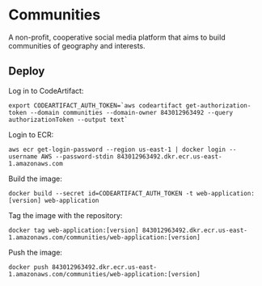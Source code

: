 # Communities 

A non-profit, cooperative social media platform that aims to build communities
of geography and interests.

## Deploy

Log in to CodeArtifact:

```
export CODEARTIFACT_AUTH_TOKEN=`aws codeartifact get-authorization-token --domain communities --domain-owner 843012963492 --query authorizationToken --output text`
```

Login to ECR:

```
aws ecr get-login-password --region us-east-1 | docker login --username AWS --password-stdin 843012963492.dkr.ecr.us-east-1.amazonaws.com
```

Build the image:
```
docker build --secret id=CODEARTIFACT_AUTH_TOKEN -t web-application:[version] web-application 
```

Tag the image with the repository:
```
docker tag web-application:[version] 843012963492.dkr.ecr.us-east-1.amazonaws.com/communities/web-application:[version]
```

Push the image:
```
docker push 843012963492.dkr.ecr.us-east-1.amazonaws.com/communities/web-application:[version]
```
